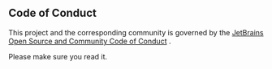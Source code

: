 ## Code of Conduct

This project and the corresponding community is governed by
the [JetBrains Open Source and Community Code of Conduct](https://confluence.jetbrains.com/display/ALL/JetBrains+Open+Source+and+Community+Code+of+Conduct)
.

Please make sure you read it. 
